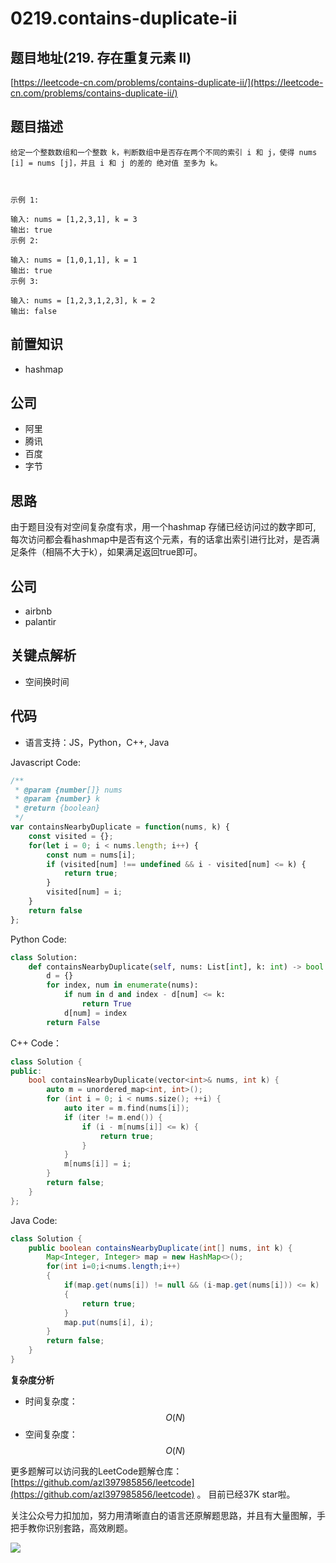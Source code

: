 # 0219.contains-duplicate-ii

## 题目地址\(219. 存在重复元素 II\)

[https://leetcode-cn.com/problems/contains-duplicate-ii/](https://leetcode-cn.com/problems/contains-duplicate-ii/)

## 题目描述

```text
给定一个整数数组和一个整数 k，判断数组中是否存在两个不同的索引 i 和 j，使得 nums [i] = nums [j]，并且 i 和 j 的差的 绝对值 至多为 k。



示例 1:

输入: nums = [1,2,3,1], k = 3
输出: true
示例 2:

输入: nums = [1,0,1,1], k = 1
输出: true
示例 3:

输入: nums = [1,2,3,1,2,3], k = 2
输出: false
```

## 前置知识

* hashmap

## 公司

* 阿里
* 腾讯
* 百度
* 字节

## 思路

由于题目没有对空间复杂度有求，用一个hashmap 存储已经访问过的数字即可, 每次访问都会看hashmap中是否有这个元素，有的话拿出索引进行比对，是否满足条件（相隔不大于k），如果满足返回true即可。

## 公司

* airbnb
* palantir

## 关键点解析

* 空间换时间

## 代码

* 语言支持：JS，Python，C++, Java

Javascript Code:

```javascript
/**
 * @param {number[]} nums
 * @param {number} k
 * @return {boolean}
 */
var containsNearbyDuplicate = function(nums, k) {
    const visited = {};
    for(let i = 0; i < nums.length; i++) {
        const num = nums[i];
        if (visited[num] !== undefined && i - visited[num] <= k) {
            return true;
        }
        visited[num] = i;
    }
    return false
};
```

Python Code:

```python
class Solution:
    def containsNearbyDuplicate(self, nums: List[int], k: int) -> bool:
        d = {}
        for index, num in enumerate(nums):
            if num in d and index - d[num] <= k:
                return True
            d[num] = index
        return False
```

C++ Code：

```cpp
class Solution {
public:
    bool containsNearbyDuplicate(vector<int>& nums, int k) {
        auto m = unordered_map<int, int>();
        for (int i = 0; i < nums.size(); ++i) {
            auto iter = m.find(nums[i]);
            if (iter != m.end()) {
                if (i - m[nums[i]] <= k) {
                    return true;
                }
            }
            m[nums[i]] = i;
        }
        return false;
    }
};
```

Java Code:

```java
class Solution {
    public boolean containsNearbyDuplicate(int[] nums, int k) {
        Map<Integer, Integer> map = new HashMap<>();
        for(int i=0;i<nums.length;i++)
        {
            if(map.get(nums[i]) != null && (i-map.get(nums[i])) <= k)
            {
                return true;
            }
            map.put(nums[i], i);
        }
        return false;
    }
}
```

**复杂度分析**

* 时间复杂度：$$O(N)$$
* 空间复杂度：$$O(N)$$

更多题解可以访问我的LeetCode题解仓库：[https://github.com/azl397985856/leetcode](https://github.com/azl397985856/leetcode) 。 目前已经37K star啦。

关注公众号力扣加加，努力用清晰直白的语言还原解题思路，并且有大量图解，手把手教你识别套路，高效刷题。

![](https://tva1.sinaimg.cn/large/007S8ZIlly1gfcuzagjalj30p00dwabs.jpg)

